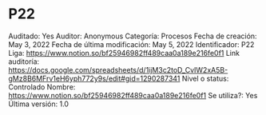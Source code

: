 # P22

Auditado: Yes
Auditor: Anonymous
Categoría: Procesos
Fecha de creación: May 3, 2022
Fecha de última modificación: May 5, 2022
Identificador: P22
Liga: https://www.notion.so/bf25946982ff489caa0a189e216fe0f1 
Link auditoría: https://docs.google.com/spreadsheets/d/1ijM3c2toD_CvIW2xA5B-gMz8B6MFrv1eH6yph772y9s/edit#gid=1290287341
Nivel o status: Controlado
Nombre: https://www.notion.so/bf25946982ff489caa0a189e216fe0f1 
Se utiliza?: Yes
Última versión: 1.0